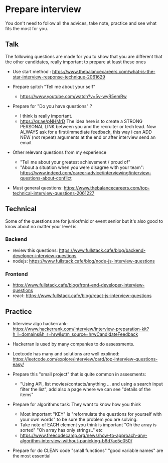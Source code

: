 # Prepare interview

You don't need to follow all the advices, take note, practice and see what fits the most for you.

## Talk

The following questions are made for you to show that you are different that the other candidates, really important to prepare at least these ones

- Use start method : https://www.thebalancecareers.com/what-is-the-star-interview-response-technique-2061629

- Prepare spitch "Tell me about your self"
  -  https://www.youtube.com/watch?v=5v-wyR5emRw
- Prepare for "Do you have questions" ? 
  - I think is really important. 
  - https://qr.ae/pNHMrD  The idea here is to create a STRONG PERSONAL LINK between you and the recruiter or tech lead. Now ALWAYS ask for a first/immediate feedback, this way i can ADD NEW (not repeat) arguments at the end or after interview send an email.

- Other relevant questions from my experience 
  - "Tell me about your greatest achievement / proud of" 
  - "About a situation when you were disagree with your team": https://www.indeed.com/career-advice/interviewing/interview-questions-about-conflict

- Must general questions: https://www.thebalancecareers.com/top-technical-interview-questions-2061227

## Technical 

Some of the questions are for junior/mid or event senior but it's also good to know about no matter your level is.
### Backend

- review this questions: https://www.fullstack.cafe/blog/backend-developer-interview-questions
- nodejs: https://www.fullstack.cafe/blog/node-js-interview-questions

### Frontend

- https://www.fullstack.cafe/blog/front-end-developer-interview-questions
- react: https://www.fullstack.cafe/blog/react-js-interview-questions


## Practice

- Interview algo hackerrank: https://www.hackerrank.com/interview/interview-preparation-kit?h_l=domains&h_r=hrw&utm_source=hrwCandidateFeedback
  
- Hackerran is used by many companies to do assessments.

- Leetcode has many and solutions are well explined: https://leetcode.com/explore/interview/card/top-interview-questions-easy/


- Prepare this "small project" that is quite common in assesments:
  - "Using API, list movies/contacts/anything ... and using a search input filter the list", add also a page where we can see "details of the items"
  
- Prepare for algorithms task: They want to know how you think
  - Most important "KEY" is "reformulate the questions for yourself with your own words" to be sure the problem you are solving.
  - Take note of EACH element you think is important "Oh the array is sorted" "Oh array has only strings.." etc
  - https://www.freecodecamp.org/news/how-to-approach-any-algorithm-interview-without-panicking-b6d7ae5c050/ 

- Prepare for do CLEAN code "small functions" "good variable names" are the most essential
